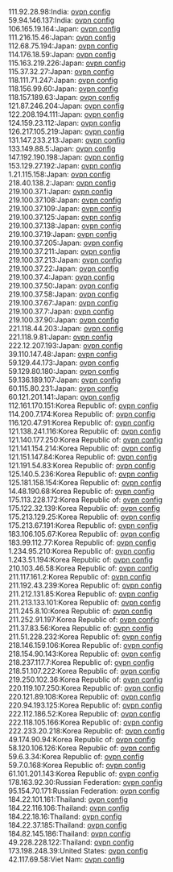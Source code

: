 111.92.28.98:India: [ovpn config](vpn/111_92_28_98.ovpn)  
59.94.146.137:India: [ovpn config](vpn/59_94_146_137.ovpn)  
106.165.19.164:Japan: [ovpn config](vpn/106_165_19_164.ovpn)  
111.216.15.46:Japan: [ovpn config](vpn/111_216_15_46.ovpn)  
112.68.75.194:Japan: [ovpn config](vpn/112_68_75_194.ovpn)  
114.176.18.59:Japan: [ovpn config](vpn/114_176_18_59.ovpn)  
115.163.219.226:Japan: [ovpn config](vpn/115_163_219_226.ovpn)  
115.37.32.27:Japan: [ovpn config](vpn/115_37_32_27.ovpn)  
118.111.71.247:Japan: [ovpn config](vpn/118_111_71_247.ovpn)  
118.156.99.60:Japan: [ovpn config](vpn/118_156_99_60.ovpn)  
118.157.189.63:Japan: [ovpn config](vpn/118_157_189_63.ovpn)  
121.87.246.204:Japan: [ovpn config](vpn/121_87_246_204.ovpn)  
122.208.194.111:Japan: [ovpn config](vpn/122_208_194_111.ovpn)  
124.159.23.112:Japan: [ovpn config](vpn/124_159_23_112.ovpn)  
126.217.105.219:Japan: [ovpn config](vpn/126_217_105_219.ovpn)  
131.147.233.213:Japan: [ovpn config](vpn/131_147_233_213.ovpn)  
133.149.88.5:Japan: [ovpn config](vpn/133_149_88_5.ovpn)  
147.192.190.198:Japan: [ovpn config](vpn/147_192_190_198.ovpn)  
153.129.27.192:Japan: [ovpn config](vpn/153_129_27_192.ovpn)  
1.21.115.158:Japan: [ovpn config](vpn/1_21_115_158.ovpn)  
218.40.138.2:Japan: [ovpn config](vpn/218_40_138_2.ovpn)  
219.100.37.1:Japan: [ovpn config](vpn/219_100_37_1.ovpn)  
219.100.37.108:Japan: [ovpn config](vpn/219_100_37_108.ovpn)  
219.100.37.109:Japan: [ovpn config](vpn/219_100_37_109.ovpn)  
219.100.37.125:Japan: [ovpn config](vpn/219_100_37_125.ovpn)  
219.100.37.138:Japan: [ovpn config](vpn/219_100_37_138.ovpn)  
219.100.37.19:Japan: [ovpn config](vpn/219_100_37_19.ovpn)  
219.100.37.205:Japan: [ovpn config](vpn/219_100_37_205.ovpn)  
219.100.37.211:Japan: [ovpn config](vpn/219_100_37_211.ovpn)  
219.100.37.213:Japan: [ovpn config](vpn/219_100_37_213.ovpn)  
219.100.37.22:Japan: [ovpn config](vpn/219_100_37_22.ovpn)  
219.100.37.4:Japan: [ovpn config](vpn/219_100_37_4.ovpn)  
219.100.37.50:Japan: [ovpn config](vpn/219_100_37_50.ovpn)  
219.100.37.58:Japan: [ovpn config](vpn/219_100_37_58.ovpn)  
219.100.37.67:Japan: [ovpn config](vpn/219_100_37_67.ovpn)  
219.100.37.7:Japan: [ovpn config](vpn/219_100_37_7.ovpn)  
219.100.37.90:Japan: [ovpn config](vpn/219_100_37_90.ovpn)  
221.118.44.203:Japan: [ovpn config](vpn/221_118_44_203.ovpn)  
221.118.9.81:Japan: [ovpn config](vpn/221_118_9_81.ovpn)  
222.12.207.193:Japan: [ovpn config](vpn/222_12_207_193.ovpn)  
39.110.147.48:Japan: [ovpn config](vpn/39_110_147_48.ovpn)  
59.129.44.173:Japan: [ovpn config](vpn/59_129_44_173.ovpn)  
59.129.80.180:Japan: [ovpn config](vpn/59_129_80_180.ovpn)  
59.136.189.107:Japan: [ovpn config](vpn/59_136_189_107.ovpn)  
60.115.80.231:Japan: [ovpn config](vpn/60_115_80_231.ovpn)  
60.121.201.141:Japan: [ovpn config](vpn/60_121_201_141.ovpn)  
112.161.170.151:Korea Republic of: [ovpn config](vpn/112_161_170_151.ovpn)  
114.200.7.174:Korea Republic of: [ovpn config](vpn/114_200_7_174.ovpn)  
116.120.47.91:Korea Republic of: [ovpn config](vpn/116_120_47_91.ovpn)  
121.138.241.116:Korea Republic of: [ovpn config](vpn/121_138_241_116.ovpn)  
121.140.177.250:Korea Republic of: [ovpn config](vpn/121_140_177_250.ovpn)  
121.141.154.214:Korea Republic of: [ovpn config](vpn/121_141_154_214.ovpn)  
121.151.147.84:Korea Republic of: [ovpn config](vpn/121_151_147_84.ovpn)  
121.191.54.83:Korea Republic of: [ovpn config](vpn/121_191_54_83.ovpn)  
125.140.5.236:Korea Republic of: [ovpn config](vpn/125_140_5_236.ovpn)  
125.181.158.154:Korea Republic of: [ovpn config](vpn/125_181_158_154.ovpn)  
14.48.190.68:Korea Republic of: [ovpn config](vpn/14_48_190_68.ovpn)  
175.113.228.172:Korea Republic of: [ovpn config](vpn/175_113_228_172.ovpn)  
175.122.32.139:Korea Republic of: [ovpn config](vpn/175_122_32_139.ovpn)  
175.213.129.25:Korea Republic of: [ovpn config](vpn/175_213_129_25.ovpn)  
175.213.67.191:Korea Republic of: [ovpn config](vpn/175_213_67_191.ovpn)  
183.106.105.67:Korea Republic of: [ovpn config](vpn/183_106_105_67.ovpn)  
183.99.112.77:Korea Republic of: [ovpn config](vpn/183_99_112_77.ovpn)  
1.234.95.210:Korea Republic of: [ovpn config](vpn/1_234_95_210.ovpn)  
1.243.51.194:Korea Republic of: [ovpn config](vpn/1_243_51_194.ovpn)  
210.103.46.58:Korea Republic of: [ovpn config](vpn/210_103_46_58.ovpn)  
211.117.161.2:Korea Republic of: [ovpn config](vpn/211_117_161_2.ovpn)  
211.192.43.239:Korea Republic of: [ovpn config](vpn/211_192_43_239.ovpn)  
211.212.131.85:Korea Republic of: [ovpn config](vpn/211_212_131_85.ovpn)  
211.213.133.101:Korea Republic of: [ovpn config](vpn/211_213_133_101.ovpn)  
211.245.8.10:Korea Republic of: [ovpn config](vpn/211_245_8_10.ovpn)  
211.252.91.197:Korea Republic of: [ovpn config](vpn/211_252_91_197.ovpn)  
211.37.83.56:Korea Republic of: [ovpn config](vpn/211_37_83_56.ovpn)  
211.51.228.232:Korea Republic of: [ovpn config](vpn/211_51_228_232.ovpn)  
218.146.159.106:Korea Republic of: [ovpn config](vpn/218_146_159_106.ovpn)  
218.154.90.143:Korea Republic of: [ovpn config](vpn/218_154_90_143.ovpn)  
218.237.117.7:Korea Republic of: [ovpn config](vpn/218_237_117_7.ovpn)  
218.51.107.222:Korea Republic of: [ovpn config](vpn/218_51_107_222.ovpn)  
219.250.102.36:Korea Republic of: [ovpn config](vpn/219_250_102_36.ovpn)  
220.119.107.250:Korea Republic of: [ovpn config](vpn/220_119_107_250.ovpn)  
220.121.89.108:Korea Republic of: [ovpn config](vpn/220_121_89_108.ovpn)  
220.94.193.125:Korea Republic of: [ovpn config](vpn/220_94_193_125.ovpn)  
222.112.186.52:Korea Republic of: [ovpn config](vpn/222_112_186_52.ovpn)  
222.118.105.166:Korea Republic of: [ovpn config](vpn/222_118_105_166.ovpn)  
222.233.20.218:Korea Republic of: [ovpn config](vpn/222_233_20_218.ovpn)  
49.174.90.94:Korea Republic of: [ovpn config](vpn/49_174_90_94.ovpn)  
58.120.106.126:Korea Republic of: [ovpn config](vpn/58_120_106_126.ovpn)  
59.6.3.34:Korea Republic of: [ovpn config](vpn/59_6_3_34.ovpn)  
59.7.0.168:Korea Republic of: [ovpn config](vpn/59_7_0_168.ovpn)  
61.101.201.143:Korea Republic of: [ovpn config](vpn/61_101_201_143.ovpn)  
178.163.92.30:Russian Federation: [ovpn config](vpn/178_163_92_30.ovpn)  
95.154.70.171:Russian Federation: [ovpn config](vpn/95_154_70_171.ovpn)  
184.22.101.161:Thailand: [ovpn config](vpn/184_22_101_161.ovpn)  
184.22.116.106:Thailand: [ovpn config](vpn/184_22_116_106.ovpn)  
184.22.18.16:Thailand: [ovpn config](vpn/184_22_18_16.ovpn)  
184.22.37.185:Thailand: [ovpn config](vpn/184_22_37_185.ovpn)  
184.82.145.186:Thailand: [ovpn config](vpn/184_82_145_186.ovpn)  
49.228.228.122:Thailand: [ovpn config](vpn/49_228_228_122.ovpn)  
173.198.248.39:United States: [ovpn config](vpn/173_198_248_39.ovpn)  
42.117.69.58:Viet Nam: [ovpn config](vpn/42_117_69_58.ovpn)  

